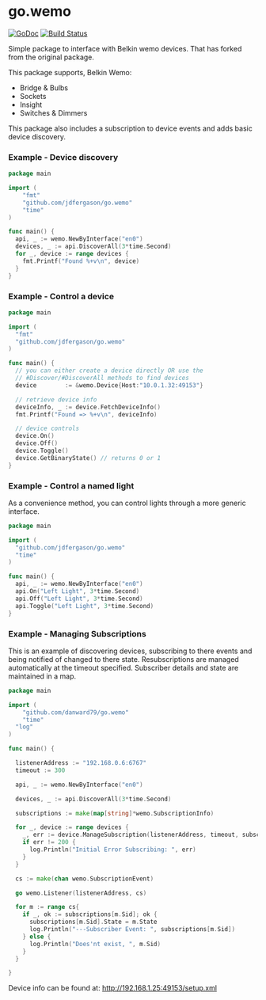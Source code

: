 go.wemo
=======

[![GoDoc](http://godoc.org/github.com/danward79/go.wemo?status.png)](http://godoc.org/github.com/danward79/go.wemo)
[![Build Status](https://travis-ci.org/danward79/go.wemo.svg?branch=master)](https://travis-ci.org/danward79/go.wemo)


Simple package to interface with Belkin wemo devices. That has forked from the original package.

This package supports, Belkin Wemo:
- Bridge & Bulbs
- Sockets
- Insight
- Switches & Dimmers

This package also includes a subscription to device events and adds basic device discovery.

### Example - Device discovery

```go
package main

import (
	"fmt"
	"github.com/jdfergason/go.wemo"
	"time"
)

func main() {
  api, _ := wemo.NewByInterface("en0")
  devices, _ := api.DiscoverAll(3*time.Second)
  for _, device := range devices {
    fmt.Printf("Found %+v\n", device)
  }
}
```

### Example - Control a device

```go
package main

import (
  "fmt"
  "github.com/jdfergason/go.wemo"
)

func main() {
  // you can either create a device directly OR use the
  // #Discover/#DiscoverAll methods to find devices
  device        := &wemo.Device{Host:"10.0.1.32:49153"}

  // retrieve device info
  deviceInfo, _ := device.FetchDeviceInfo()
  fmt.Printf("Found => %+v\n", deviceInfo)

  // device controls
  device.On()
  device.Off()
  device.Toggle()
  device.GetBinaryState() // returns 0 or 1
}
```

### Example - Control a named light

As a convenience method, you can control lights through a more generic interface.

```go
package main

import (
  "github.com/jdfergason/go.wemo"
  "time"
)

func main() {
  api, _ := wemo.NewByInterface("en0")
  api.On("Left Light", 3*time.Second)
  api.Off("Left Light", 3*time.Second)
  api.Toggle("Left Light", 3*time.Second)
}
```

### Example - Managing Subscriptions

This is an example of discovering devices, subscribing to there events and being notified of changed to there state. Resubscriptions are managed automatically at the timeout specified. Subscriber details and state are maintained in a map.

```go
package main

import (
	"github.com/danward79/go.wemo"
	"time"
  "log"
)

func main() {

  listenerAddress := "192.168.0.6:6767"
  timeout := 300

  api, _ := wemo.NewByInterface("en0")

  devices, _ := api.DiscoverAll(3*time.Second)

  subscriptions := make(map[string]*wemo.SubscriptionInfo)

  for _, device := range devices {
    _, err := device.ManageSubscription(listenerAddress, timeout, subscriptions)
    if err != 200 {
      log.Println("Initial Error Subscribing: ", err)   
    }
  }

  cs := make(chan wemo.SubscriptionEvent)

  go wemo.Listener(listenerAddress, cs)

  for m := range cs{
    if _, ok := subscriptions[m.Sid]; ok {
      subscriptions[m.Sid].State = m.State
      log.Println("---Subscriber Event: ", subscriptions[m.Sid])
    } else {
      log.Println("Does'nt exist, ", m.Sid)
    }
  }

}
```

Device info can be found at:
http://192.168.1.25:49153/setup.xml
